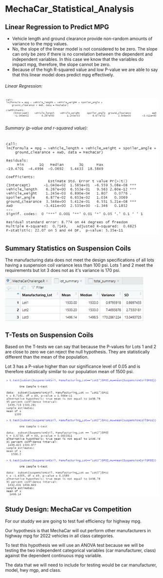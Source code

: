 # MechaCar_Statistical_Analysis

## Linear Regression to Predict MPG
- Vehicle length and ground clearance provide non-random amounts of variance to the mpg values.
- No, the slope of the linear model is not considered to be zero. The slope can only be zero if there is no correlation between the dependent and independent variables.  In this case we know that the variables do impact mpg, therefore, the slope cannot be zero.
- Because of the high R-squared value and low P-value we are able to say that this linear model does predict mpg effectively. 


###### Linear Regression:
![Summary](/Resources/mpg_lm.png)

###### Summary (p-value and r-squared value):
![Summary](/Resources/mpg_lm_summary.png)


## Summary Statistics on Suspension Coils 
The manufacturing data does not meet the design specifications of all lots having a suspension coil variance less than 100 psi.  Lots 1 and 2 meet the requirements but lot 3 does not as it's variance is 170 psi.

![PSI Lot Summary](/Resources/psi_lot_summary.png)

## T-Tests on Suspension Coils
Based on the T-tests we can say that because the P-values for Lots 1 and 2 are close to zero we can reject the null hypothesis.  They are statistically different than the mean of the population.  

Lot 3 has a P-value higher than our significance level of 0.05 and is therefore statistically similar to our population mean of 1500 psi.

![T-Tests 2](/Resources/ttest2.png)

## Study Design: MechaCar vs Competition

For our studdy we are going to test fuel efficiency for highway mpg.

Our hypothesis is that MechaCar will out perform other manufacturers in highway mpg for 2022 vehicles in all class categories.

To test this hypothesis we will use an ANOVA test because we will be testing the two independent categorical variables (car manufacturer, class) against the dependent continuous mpg variable.

The data that we will need to include for testing would be car manufacturer, model, hwy mgp, and class.


